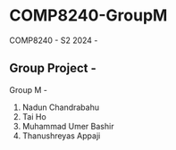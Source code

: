 # COMP8240-GroupM
 COMP8240 - S2 2024 - 
 ## Group Project - 
 Group M - 
 1. Nadun Chandrabahu
 2. Tai Ho
 3. Muhammad Umer Bashir
 4. Thanushreyas Appaji 
